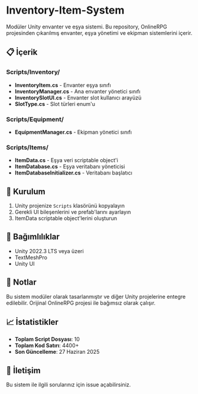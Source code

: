 # Inventory-Item-System

Modüler Unity envanter ve eşya sistemi. Bu repository, OnlineRPG projesinden çıkarılmış envanter, eşya yönetimi ve ekipman sistemlerini içerir.

## 📋 İçerik

### Scripts/Inventory/
- **InventoryItem.cs** - Envanter eşya sınıfı
- **InventoryManager.cs** - Ana envanter yönetici sınıfı
- **InventorySlotUI.cs** - Envanter slot kullanıcı arayüzü
- **SlotType.cs** - Slot türleri enum'u

### Scripts/Equipment/
- **EquipmentManager.cs** - Ekipman yönetici sınıfı

### Scripts/Items/
- **ItemData.cs** - Eşya veri scriptable object'i
- **ItemDatabase.cs** - Eşya veritabanı yöneticisi
- **ItemDatabaseInitializer.cs** - Veritabanı başlatıcı

## 🚀 Kurulum

1. Unity projenize `Scripts` klasörünü kopyalayın
2. Gerekli UI bileşenlerini ve prefab'larını ayarlayın
3. ItemData scriptable object'lerini oluşturun

## 🔗 Bağımlılıklar

- Unity 2022.3 LTS veya üzeri
- TextMeshPro
- Unity UI

## 📝 Notlar

Bu sistem modüler olarak tasarlanmıştır ve diğer Unity projelerine entegre edilebilir. Orijinal OnlineRPG projesi ile bağımsız olarak çalışır.

## 📈 İstatistikler

- **Toplam Script Dosyası**: 10
- **Toplam Kod Satırı**: 4400+
- **Son Güncelleme**: 27 Haziran 2025

## 📧 İletişim

Bu sistem ile ilgili sorularınız için issue açabilirsiniz.
